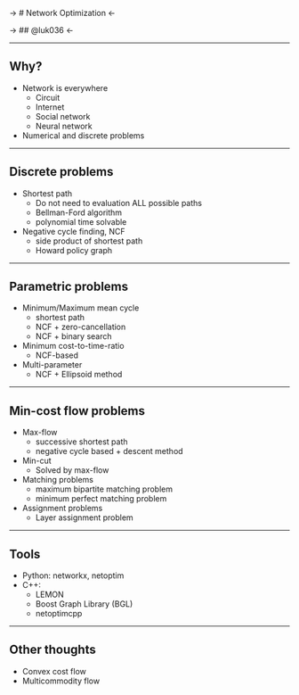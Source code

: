 -> # Network Optimization <-

-> ## @luk036 <-

---

## Why?

  - Network is everywhere
      - Circuit
      - Internet
      - Social network
      - Neural network
  - Numerical and discrete problems

---

## Discrete problems

  - Shortest path
      - Do not need to evaluation ALL possible paths
      - Bellman-Ford algorithm
      - polynomial time solvable
  - Negative cycle finding, NCF
      - side product of shortest path
      - Howard policy graph

---

## Parametric problems

  - Minimum/Maximum mean cycle
      - shortest path
      - NCF + zero-cancellation
      - NCF + binary search
  - Minimum cost-to-time-ratio
      - NCF-based
  - Multi-parameter
      - NCF + Ellipsoid method

---

## Min-cost flow problems

  - Max-flow
      - successive shortest path
      - negative cycle based + descent method
  - Min-cut
      - Solved by max-flow
  - Matching problems
      - maximum bipartite matching problem
      - minimum perfect matching problem
  - Assignment problems
      - Layer assignment problem

---

## Tools

  - Python: networkx, netoptim
  - C++:
      - LEMON
      - Boost Graph Library (BGL)
      - netoptimcpp

---

## Other thoughts 

  - Convex cost flow
  - Multicommodity flow



